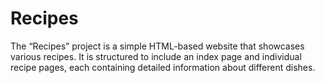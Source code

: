 # Recipes
The “Recipes” project is a simple HTML-based website that showcases various recipes. It is structured to include an index page and individual recipe pages, each containing detailed information about different dishes.
